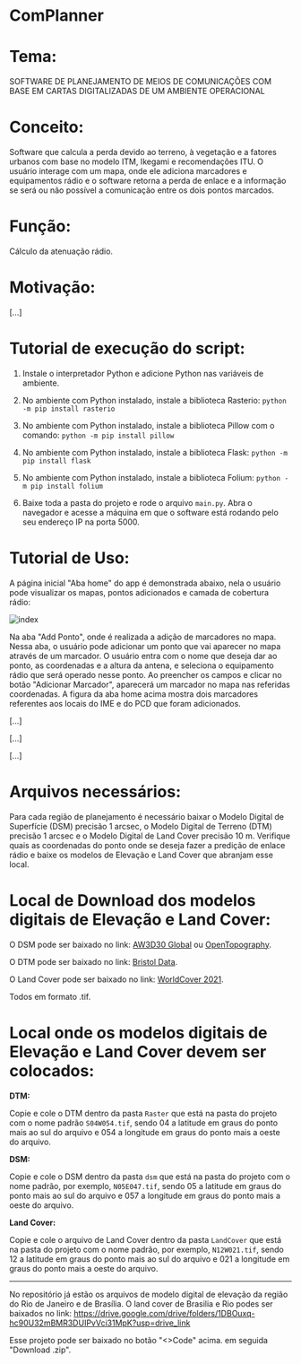 # ComPlanner

# Tema:

SOFTWARE DE PLANEJAMENTO DE MEIOS DE COMUNICAÇÕES COM BASE EM CARTAS DIGITALIZADAS DE UM AMBIENTE OPERACIONAL

# Conceito:

Software que calcula a perda devido ao terreno, à vegetação e a fatores urbanos com base no modelo ITM, Ikegami e recomendações ITU. O usuário interage com um mapa, onde ele adiciona marcadores e equipamentos rádio e o software retorna a perda de enlace e a informação se será ou não possível a comunicação entre os dois pontos marcados.

# Função:

Cálculo da atenuação rádio.

# Motivação:

[...]

# Tutorial de execução do script:
1. Instale o interpretador Python e adicione Python nas variáveis de ambiente.

2. No ambiente com Python instalado, instale a biblioteca Rasterio: `python -m pip install rasterio`

3. No ambiente com Python instalado, instale a biblioteca Pillow com o comando: `python -m pip install pillow`

4. No ambiente com Python instalado, instale a biblioteca Flask: `python -m pip install flask`

5. No ambiente com Python instalado, instale a biblioteca Folium: `python -m pip install folium`

6. Baixe toda a pasta do projeto e rode o arquivo `main.py`. Abra o navegador e acesse a máquina em que o software está rodando pelo seu endereço IP na porta 5000.

# Tutorial de Uso:

A página inicial "Aba home" do app é demonstrada abaixo, nela o usuário pode visualizar os mapas, pontos adicionados e camada de cobertura rádio:

![index](https://github.com/AdrianLCS/PlanCom/assets/114261968/6a4c2c03-113b-4422-bbed-cc1a9380c17c)

Na aba "Add Ponto", onde é realizada a adição de marcadores no mapa. Nessa aba, o usuário pode adicionar um ponto que vai aparecer no mapa através de um marcador. O usuário entra com o nome que deseja dar ao ponto, as coordenadas e a altura da antena, e seleciona o equipamento rádio que será operado nesse ponto. Ao preencher os campos e clicar no botão "Adicionar Marcador", aparecerá um marcador no mapa nas referidas coordenadas. A figura da aba home acima mostra dois marcadores referentes aos locais do IME e do PCD que foram adicionados.


[...]

[...]

[...]

# Arquivos necessários:
Para cada região de planejamento é necessário baixar o Modelo Digital de Superfície (DSM) precisão 1 arcsec, o Modelo Digital de Terreno (DTM) precisão 1 arcsec e o Modelo Digital de Land Cover precisão 10 m. Verifique quais as coordenadas do ponto onde se deseja fazer a predição de enlace rádio e baixe os modelos de Elevação e Land Cover que abranjam esse local.

# Local de Download dos modelos digitais de Elevação e Land Cover:
O DSM pode ser baixado no link: [AW3D30 Global](https://opentopography.s3.sdsc.edu/minio/raster/AW3D30/AW3D30_global/) ou [OpenTopography](https://portal.opentopography.org/raster?opentopoID=OTSDEM.032021.4326.3).

O DTM pode ser baixado no link: [Bristol Data](https://data.bris.ac.uk/data/dataset/s5hqmjcdj8yo2ibzi9b4ew3sn).

O Land Cover pode ser baixado no link: [WorldCover 2021](https://worldcover2021.esa.int/downloader).

Todos em formato .tif.

# Local onde os modelos digitais de Elevação e Land Cover devem ser colocados:

**DTM:**

Copie e cole o DTM dentro da pasta `Raster` que está na pasta do projeto com o nome padrão `S04W054.tif`, sendo 04 a latitude em graus do ponto mais ao sul do arquivo e 054 a longitude em graus do ponto mais a oeste do arquivo.

**DSM:**

Copie e cole o DSM dentro da pasta `dsm` que está na pasta do projeto com o nome padrão, por exemplo, `N05E047.tif`, sendo 05 a latitude em graus do ponto mais ao sul do arquivo e 057 a longitude em graus do ponto mais a oeste do arquivo.

**Land Cover:**

Copie e cole o arquivo de Land Cover dentro da pasta `LandCover` que está na pasta do projeto com o nome padrão, por exemplo, `N12W021.tif`, sendo 12 a latitude em graus do ponto mais ao sul do arquivo e 021 a longitude em graus do ponto mais a oeste do arquivo.

---

No repositório já estão os arquivos de modelo digital de elevação da região do Rio de Janeiro e de Brasília. 
O land cover de Brasilia e Rio podes ser baixados no link: https://drive.google.com/drive/folders/1DBOuxq-hc90U32mBMR3DUIPvVci31MpK?usp=drive_link

Esse projeto pode ser baixado no botão "<>Code" acima. em seguida "Download .zip".
